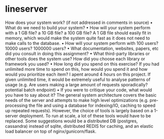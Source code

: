 # lineserver

How does your system work? (if not addressed in comments in source)
• What do we need to build your system?
• How will your system perform with a 1 GB file? a 10 GB file? a 100 GB file?
 A 1 GB file should easily fit in memory, which would make the system quite fast as it does not need to make calls to the database.
• How will your system perform with 100 users? 10000 users? 1000000 users?
• What documentation, websites, papers, etc did you consult in doing this
assignment?
• What third-party libraries or other tools does the system use? How did you
choose each library or framework you used?
• How long did you spend on this exercise? If you had unlimited more time to
spend on this, how would you spend it and how would you prioritize each item?
 I apent around 4 hours on this project. If given unlimited time, it would be extremely useful to analyse patterns of usage (e.g. Are users making a large amount of requests sporadically? potential batch endpoint)
• If you were to critique your code, what would you have to say about it?
 The general system architecture covers the basic needs of the server and attempts to make high level optimizations (e.g. pre-processing the file and using a database for indexing/IO, caching to speed up repeated requests). However, the choice of tools is largely based on a 1-server deployment. To run at scale, a lot of these tools would have to be replaced. Some suggestions would be a distributed DB (postgres, cassandra) instead of sqlite, distributed REDIS for caching, and an elastic load balancer on top of nginx/gunicorn/flask.

